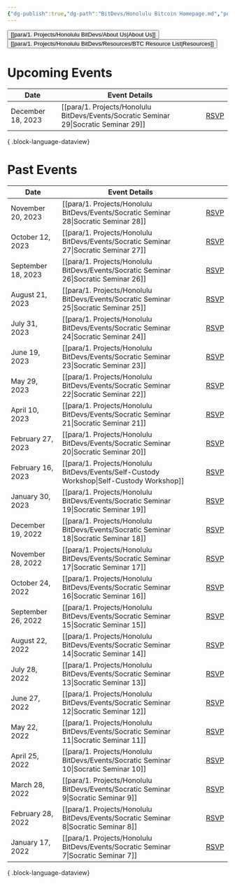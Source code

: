 ```yaml
---
{"dg-publish":true,"dg-path":"BitDevs/Honolulu Bitcoin Homepage.md","permalink":"/bit-devs/honolulu-bitcoin-homepage/","title":"Honolulu Bitcoin","tags":["bitdevs","bitcoin","hawaii","gardenEntry","gardenEntry","gardenEntry","gardenEntry","gardenEntry","gardenEntry","gardenEntry","gardenEntry","gardenEntry","gardenEntry","gardenEntry","gardenEntry","gardenEntry","gardenEntry"],"noteIcon":"3","created":"2023-04-11T12:09:30.005-10:00","updated":"2023-10-19T20:59:35.310-10:00"}
---
```



<button class="obsidian-button">[[para/1. Projects/Honolulu BitDevs/About Us\|About Us]]</button> <button class="obsidian-button">[[para/1. Projects/Honolulu BitDevs/Resources/BTC Resource List\|Resources]]</button>

# Upcoming Events
| Date              | Event Details                                                                            |                                                                   |
| ----------------- | ---------------------------------------------------------------------------------------- | ----------------------------------------------------------------- |
| December 18, 2023 | [[para/1. Projects/Honolulu BitDevs/Events/Socratic Seminar 29\|Socratic Seminar 29]] | [RSVP](https://www.meetup.com/honolulu-bitdevs/events/296852082/) |

{ .block-language-dataview}

# Past Events
| Date               | Event Details                                                                                |                                                                   |
| ------------------ | -------------------------------------------------------------------------------------------- | ----------------------------------------------------------------- |
| November 20, 2023  | [[para/1. Projects/Honolulu BitDevs/Events/Socratic Seminar 28\|Socratic Seminar 28]]     | [RSVP](https://www.meetup.com/honolulu-bitdevs/events/296852078/) |
| October 12, 2023   | [[para/1. Projects/Honolulu BitDevs/Events/Socratic Seminar 27\|Socratic Seminar 27]]     | [RSVP](https://www.meetup.com/honolulu-bitdevs/events/296270442/) |
| September 18, 2023 | [[para/1. Projects/Honolulu BitDevs/Events/Socratic Seminar 26\|Socratic Seminar 26]]     | [RSVP](https://www.meetup.com/honolulu-bitdevs/events/295946682)  |
| August 21, 2023    | [[para/1. Projects/Honolulu BitDevs/Events/Socratic Seminar 25\|Socratic Seminar 25]]     | [RSVP](https://www.meetup.com/honolulu-bitdevs/events/295274267)  |
| July 31, 2023      | [[para/1. Projects/Honolulu BitDevs/Events/Socratic Seminar 24\|Socratic Seminar 24]]     | [RSVP](https://www.meetup.com/honolulu-bitdevs/events/294387797)  |
| June 19, 2023      | [[para/1. Projects/Honolulu BitDevs/Events/Socratic Seminar 23\|Socratic Seminar 23]]     | [RSVP](https://www.meetup.com/honolulu-bitdevs/events/294114765/) |
| May 29, 2023       | [[para/1. Projects/Honolulu BitDevs/Events/Socratic Seminar 22\|Socratic Seminar 22]]     | [RSVP](https://www.meetup.com/honolulu-bitdevs/events/293071352/) |
| April 10, 2023     | [[para/1. Projects/Honolulu BitDevs/Events/Socratic Seminar 21\|Socratic Seminar 21]]     | [RSVP](https://www.meetup.com/honolulu-bitdevs/events/292203949/) |
| February 27, 2023  | [[para/1. Projects/Honolulu BitDevs/Events/Socratic Seminar 20\|Socratic Seminar 20]]     | [RSVP](https://www.meetup.com/honolulu-bitdevs/events/291647400/) |
| February 16, 2023  | [[para/1. Projects/Honolulu BitDevs/Events/Self-Custody Workshop\|Self-Custody Workshop]] | [RSVP](https://www.meetup.com/honolulu-bitdevs/events/283132091/) |
| January 30, 2023   | [[para/1. Projects/Honolulu BitDevs/Events/Socratic Seminar 19\|Socratic Seminar 19]]     | [RSVP](https://www.meetup.com/honolulu-bitdevs/events/290866266)  |
| December 19, 2022  | [[para/1. Projects/Honolulu BitDevs/Events/Socratic Seminar 18\|Socratic Seminar 18]]     | [RSVP](https://www.meetup.com/honolulu-bitdevs/events/290234465/) |
| November 28, 2022  | [[para/1. Projects/Honolulu BitDevs/Events/Socratic Seminar 17\|Socratic Seminar 17]]     | [RSVP](https://www.meetup.com/honolulu-bitdevs/events/289878839/) |
| October 24, 2022   | [[para/1. Projects/Honolulu BitDevs/Events/Socratic Seminar 16\|Socratic Seminar 16]]     | [RSVP](https://www.meetup.com/honolulu-bitdevs/events/289127323/) |
| September 26, 2022 | [[para/1. Projects/Honolulu BitDevs/Events/Socratic Seminar 15\|Socratic Seminar 15]]     | [RSVP](https://meetu.ps/e/Lq4sp/M2dkz/i)                          |
| August 22, 2022    | [[para/1. Projects/Honolulu BitDevs/Events/Socratic Seminar 14\|Socratic Seminar 14]]     | [RSVP](https://www.meetup.com/honolulu-bitdevs/events/287894171/) |
| July 28, 2022      | [[para/1. Projects/Honolulu BitDevs/Events/Socratic Seminar 13\|Socratic Seminar 13]]     | [RSVP](https://www.meetup.com/honolulu-bitdevs/events/287219822/) |
| June 27, 2022      | [[para/1. Projects/Honolulu BitDevs/Events/Socratic Seminar 12\|Socratic Seminar 12]]     | [RSVP](https://www.meetup.com/honolulu-bitdevs/events/286407334/) |
| May 22, 2022       | [[para/1. Projects/Honolulu BitDevs/Events/Socratic Seminar 11\|Socratic Seminar 11]]     | [RSVP](https://www.meetup.com/honolulu-bitdevs/events/285894161)  |
| April 25, 2022     | [[para/1. Projects/Honolulu BitDevs/Events/Socratic Seminar 10\|Socratic Seminar 10]]     | [RSVP](https://www.meetup.com/honolulu-bitdevs/events/285244617)  |
| March 28, 2022     | [[para/1. Projects/Honolulu BitDevs/Events/Socratic Seminar 9\|Socratic Seminar 9]]       | [RSVP](https://www.meetup.com/honolulu-bitdevs/events/284671355)  |
| February 28, 2022  | [[para/1. Projects/Honolulu BitDevs/Events/Socratic Seminar 8\|Socratic Seminar 8]]       | [RSVP](https://www.meetup.com/honolulu-bitdevs/events/283910858)  |
| January 17, 2022   | [[para/1. Projects/Honolulu BitDevs/Events/Socratic Seminar 7\|Socratic Seminar 7]]       | [RSVP](https://www.meetup.com/honolulu-bitdevs/events/283132091/) |

{ .block-language-dataview}